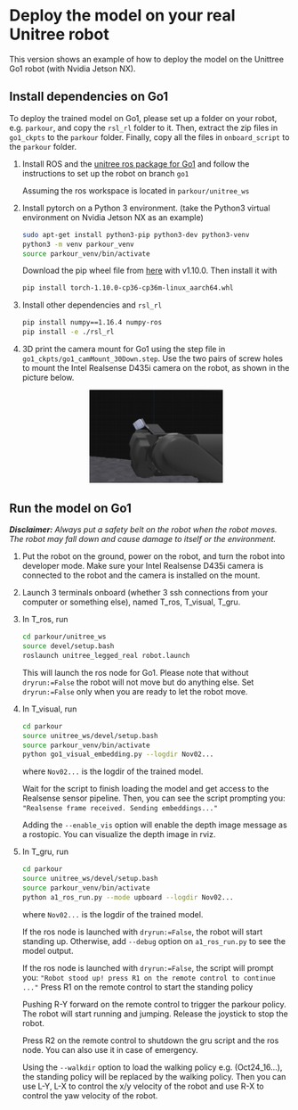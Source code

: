 # Deploy the model on your real Unitree robot

This version shows an example of how to deploy the model on the Unittree Go1 robot (with Nvidia Jetson NX).

## Install dependencies on Go1
To deploy the trained model on Go1, please set up a folder on your robot, e.g. `parkour`, and copy the `rsl_rl` folder to it. Then, extract the zip files in `go1_ckpts` to the `parkour` folder. Finally, copy all the files in `onboard_script` to the `parkour` folder.

1. Install ROS and the [unitree ros package for Go1](https://github.com/Tsinghua-MARS-Lab/unitree_ros_real.git) and follow the instructions to set up the robot on branch `go1`

    Assuming the ros workspace is located in `parkour/unitree_ws`

2. Install pytorch on a Python 3 environment. (take the Python3 virtual environment on Nvidia Jetson NX as an example)
    ```bash
    sudo apt-get install python3-pip python3-dev python3-venv
    python3 -m venv parkour_venv
    source parkour_venv/bin/activate
    ```
    Download the pip wheel file from [here](https://forums.developer.nvidia.com/t/pytorch-for-jetson/72048) with v1.10.0. Then install it with
    ```bash
    pip install torch-1.10.0-cp36-cp36m-linux_aarch64.whl
    ```

3. Install other dependencies and `rsl_rl`
    ```bash
    pip install numpy==1.16.4 numpy-ros
    pip install -e ./rsl_rl
    ```

4. 3D print the camera mount for Go1 using the step file in `go1_ckpts/go1_camMount_30Down.step`. Use the two pairs of screw holes to mount the Intel Realsense D435i camera on the robot, as shown in the picture below.
    
    <p align="center">
    <img src="images/go1_camMount_30Down.png" width="50%"/>
    </p>

## Run the model on Go1

***Disclaimer:*** *Always put a safety belt on the robot when the robot moves. The robot may fall down and cause damage to itself or the environment.*

1. Put the robot on the ground, power on the robot, and turn the robot into developer mode. Make sure your Intel Realsense D435i camera is connected to the robot and the camera is installed on the mount.

2. Launch 3 terminals onboard (whether 3 ssh connections from your computer or something else), named T_ros, T_visual, T_gru.


3. In T_ros, run
    ```bash
    cd parkour/unitree_ws
    source devel/setup.bash
    roslaunch unitree_legged_real robot.launch
    ```
    This will launch the ros node for Go1. Please note that without `dryrun:=False` the robot will not move but do anything else. Set `dryrun:=False` only when you are ready to let the robot move.

4. In T_visual, run
    ```bash
    cd parkour
    source unitree_ws/devel/setup.bash
    source parkour_venv/bin/activate
    python go1_visual_embedding.py --logdir Nov02...
    ```
    where `Nov02...` is the logdir of the trained model.

    Wait for the script to finish loading the model and get access to the Realsense sensor pipeline. Then, you can see the script prompting you: `"Realsense frame received. Sending embeddings..."`

    Adding the `--enable_vis` option will enable the depth image message as a rostopic. You can visualize the depth image in rviz.

5. In T_gru, run
    ```bash
    cd parkour
    source unitree_ws/devel/setup.bash
    source parkour_venv/bin/activate
    python a1_ros_run.py --mode upboard --logdir Nov02...
    ```
    where `Nov02...` is the logdir of the trained model.

    If the ros node is launched with `dryrun:=False`, the robot will start standing up. Otherwise, add `--debug` option on `a1_ros_run.py` to see the model output.

    If the ros node is launched with `dryrun:=False`, the script will prompt you: `"Robot stood up! press R1 on the remote control to continue ..."` Press R1 on the remote control to start the standing policy

    Pushing R-Y forward on the remote control to trigger the parkour policy. The robot will start running and jumping. Release the joystick to stop the robot.

    Press R2 on the remote control to shutdown the gru script and the ros node. You can also use it in case of emergency.

    Using the `--walkdir` option to load the walking policy e.g. (Oct24_16...), the standing policy will be replaced by the walking policy. Then you can use L-Y, L-X to control the x/y velocity of the robot and use R-X to control the yaw velocity of the robot.

